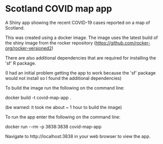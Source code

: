 # Scotland COVID map app
A Shiny app showing the recent COVID-19 cases reported on a map of Scotland.

This was created using a docker image. The image uses the latest build of the shiny image from the rocker repository (https://github.com/rocker-org/rocker-versioned2)

There are also additional dependencies that are required for installing the 'sf' R package.

(I had an initial problem getting the app to work because the 'sf' package would not install so I found the additional dependencies)

To build the image run the following on the command line:

docker build -t covid-map-app . 

(be warned: it took me about ~ 1 hour to build the image)

To run the app enter the following on the command line:

docker run --rm -p 3838:3838 covid-map-app

Navigate to http://localhost:3838 in your web browser to view the app.
